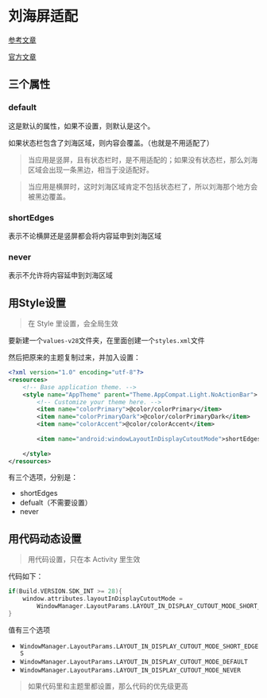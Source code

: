 # 刘海屏适配

[参考文章](https://mp.weixin.qq.com/s/ONUOeomTddw8vpl-9Zix-Q)

[官方文章](https://developer.android.com/about/versions/pie/android-9.0#cutout)



## 三个属性

### default

这是默认的属性，如果不设置，则默认是这个。

如果状态栏包含了刘海区域，则内容会覆盖。（也就是不用适配了）

> 当应用是竖屏，且有状态栏时，是不用适配的；如果没有状态栏，那么刘海区域会出现一条黑边，相当于没适配好。

> 当应用是横屏时，这时刘海区域肯定不包括状态栏了，所以刘海那个地方会被黑边覆盖。



### shortEdges

表示不论横屏还是竖屏都会将内容延申到刘海区域



### never

表示不允许将内容延申到刘海区域



## 用Style设置

> 在 Style 里设置，会全局生效

要新建一个`values-v28`文件夹，在里面创建一个`styles.xml`文件

然后把原来的主题复制过来，并加入设置：

```xml
<?xml version="1.0" encoding="utf-8"?>
<resources>
    <!-- Base application theme. -->
    <style name="AppTheme" parent="Theme.AppCompat.Light.NoActionBar">
        <!-- Customize your theme here. -->
        <item name="colorPrimary">@color/colorPrimary</item>
        <item name="colorPrimaryDark">@color/colorPrimaryDark</item>
        <item name="colorAccent">@color/colorAccent</item>
        
        <item name="android:windowLayoutInDisplayCutoutMode">shortEdges</item>
        
    </style>
</resources>
```

有三个选项，分别是：

* shortEdges
* defualt（不需要设置）
* never



## 用代码动态设置

> 用代码设置，只在本 Activity 里生效

代码如下：

```kotlin
if(Build.VERSION.SDK_INT >= 28){
	window.attributes.layoutInDisplayCutoutMode =
    	WindowManager.LayoutParams.LAYOUT_IN_DISPLAY_CUTOUT_MODE_SHORT_EDGES
}
```

值有三个选项

* `WindowManager.LayoutParams.LAYOUT_IN_DISPLAY_CUTOUT_MODE_SHORT_EDGES`
* `WindowManager.LayoutParams.LAYOUT_IN_DISPLAY_CUTOUT_MODE_DEFAULT`
* `WindowManager.LayoutParams.LAYOUT_IN_DISPLAY_CUTOUT_MODE_NEVER`

> 如果代码里和主题里都设置，那么代码的优先级更高